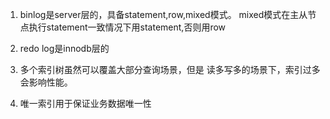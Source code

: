 1. binlog是server层的，具备statement,row,mixed模式。
mixed模式在主从节点执行statement一致情况下用statement,否则用row
   
2. redo log是innodb层的


3. 多个索引树虽然可以覆盖大部分查询场景，但是 读多写多的场景下，索引过多会影响性能。
4. 唯一索引用于保证业务数据唯一性